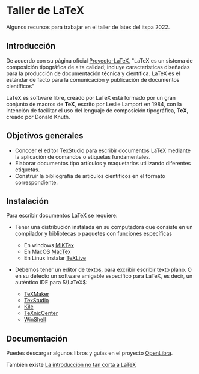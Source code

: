 # Taller de LaTeX
Algunos recursos para trabajar en el taller de latex del itspa 2022.

## Introducción
De acuerdo con su página oficial [Proyecto-LaTeX](https://www.latex-project.org/), "LaTeX es un sistema de composición tipográfica de alta calidad; incluye características diseñadas para la producción de documentación técnica y científica. LaTeX es el estándar de facto para la comunicación y publicación de documentos científicos"

LaTeX es software libre, creado por LaTeX está formado por un gran conjunto de macros de **TeX**, escrito por Leslie Lamport en 1984, con la intención de facilitar el uso del lenguaje de composición tipográfica, **TeX**, creado por Donald Knuth.

## Objetivos generales
* Conocer el editor TexStudio para escribir documentos LaTeX mediante la aplicación de comandos o etiquetas fundamentales. 
* Elaborar documentos tipo artículos y maquetarlos utilizando diferentes etiquetas.
* Construir la bibliografía de artículos científicos en el formato correspondiente. 

## Instalación

Para escribir documentos LaTeX se requiere:
* Tener una distribución instalada en su computadora que consiste en un compilador y bibliotecas o paquetes con funciones específicas 
  * En windows [MiKTex](https://miktex.org/download)
  * En MacOS [MacTex](https://tug.org/mactex/)
  * En Linux instalar [TeXLive](https://tug.org/texlive/)

* Debemos tener un editor de textos, para excribir escribir texto plano. O en su defecto un software amigable específico para LaTeX, es decir, un auténtico IDE para $\LaTeX$:
  * [TeXMaker](https://www.xm1math.net/texmaker/) 
  * [TexStudio](https://www.texstudio.org/)
  * [Kile](https://kile.sourceforge.io/)
  * [TeXnicCenter](https://www.texniccenter.org/)
  * [WinShell](http://www.winshell.de/)
 
## Documentación
Puedes descargar algunos libros y guías en el proyecto [OpenLibra](https://openlibra.com/es/collection/search/term/latex). 

También existe [La introducción no tan corta a LaTeX](http://zelmanov.ptep-online.com/ctan/lshort_spanish.pdf)





